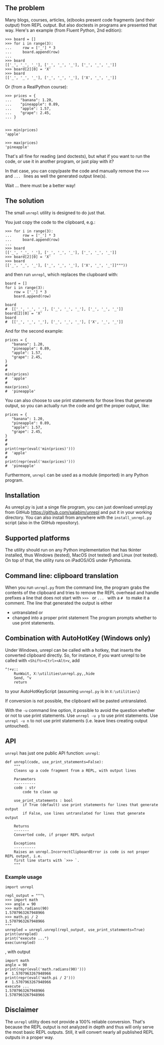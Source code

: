 ## The problem
Many blogs, courses, articles, (e)books present code fragments (and their output) from REPL output. But also
doctests in programs are presented that way.
Here's an example (from Fluent Python, 2nd edition):
```
>>> board = []
>>> for i in range(3):
...     row = ['_'] * 3
...     board.append(row)
... 
>>> board
[['_', '_', '_'], ['_', '_', '_'], ['_', '_', '_']]
>>> board[2][0] = 'X'  
>>> board
[['_', '_', '_'], ['_', '_', '_'], ['X', '_', '_']]
```

Or (from a RealPython course):
```
>>> prices = {
...    "banana": 1.20,
...    "pineapple": 0.89,
...    "apple": 1.57,
...    "grape": 2.45,
... }


>>> min(prices)
'apple'

>>> max(prices)
'pineapple'
```
That's all fine for reading (and doctests), but what if you want to run the code,
or use it in another program, or just play with it?

In that case, you can copy/paste the code and manually remove the `>>> ` and `... ` lines as well the generated output line(s).

Wait ... there must be a better way!

## The solution

The small `unrepl` utility is designed to do just that.

You just copy the code to the clipboard, e.g.:

```
>>> for i in range(3):
...     row = ['_'] * 3
...     board.append(row)
... 
>>> board
[['_', '_', '_'], ['_', '_', '_'], ['_', '_', '_']]
>>> board[2][0] = 'X'  
>>> board
[['_', '_', '_'], ['_', '_', '_'], ['X', '_', '_']]"""))
```
and then run `unrepl`, which replaces the clupboard with:

```
board = []
for i in range(3):
    row = ['_'] * 3
    board.append(row)

board
#  [['_', '_', '_'], ['_', '_', '_'], ['_', '_', '_']]
board[2][0] = 'X'
board
#  [['_', '_', '_'], ['_', '_', '_'], ['X', '_', '_']]
``` 

And for the second example:
```
prices = {
   "banana": 1.20,
   "pineapple": 0.89,
   "apple": 1.57,
   "grape": 2.45,
}
#  
#  
min(prices)
#  'apple'
#  
max(prices)
#  'pineapple'
```
You can also choose to use print statements for those lines that generate output,
so you can actually run the code and get the proper output, like:

```
prices = {
   "banana": 1.20,
   "pineapple": 0.89,
   "apple": 1.57,
   "grape": 2.45,
}
#  
#  
print(repr(eval('min(prices)')))
#  'apple'
#  
print(repr(eval('max(prices)')))
#  'pineapple'
```

Furthermore, `unrepl` can be used as a module (imported) in any Python program. 

## Installation
As unrepl.py is just a singe file program, you can just download unrepl.py from GitHub
https://github.com/salabim/unrepl
and put it in your working directory.
You can also install from anywhere with the `install_unrepl.py` script (also in the GitHub repository).

## Supported platforms
The utility should run on any Python implementation that has tkinter installed,
thus Windows (tested), MacOS (not tested) and Linux (not tested).
On top of that, the utility runs on iPadOS/iOS under Pythonista.


## Command line: clipboard translation
When you run `unrepl.py` from the command line, the program grabs the contents of the clipboard and
tries to remove the REPL overhead and handle prefixes a line that does not start with `>>> ` or `... `
with a `# ` to make it a comment.
The line that generated the output is either
* untranslated 
or
* changed into a proper print statement
The program prompts whether to use print statements.

## Combination with AutoHotKey (Windows only)
Under Windows, unrepl can be called with a hotkey, that inserts the converted clipboard directly.
So, for instance, if you want unrepl to be called with `<Shift><Ctrl><Alt>v`, add 
```
^!+v::
    RunWait, X:\utilities\unrepl.py,,hide
    Send, ^v
    return
```
to your AutoHotKeyScript (assuming `unrepl.py` is in `X:\utilities\`)

If conversion is not possible, the clipboard will be pasted untranslated.

With the `-u` command line option, it possible to avoid the question whether or not to use print statements.
Use `unrepl -u y` to use print statements.
Use `unrepl -u n` to not use print statements (i.e. leave lines creating output untouched).

## API
`unrepl` has just one public API function: `unrepl`:

```
def unrepl(code, use_print_statements=False):
    """
    Cleans up a code fragment from a REPL, with output lines

    Parameters
    ----------
    code : str
        code to clean up

    use_print_statements : bool
        if True (default) use print statements for lines that generate output
        if False, use lines untranslated for lines that generate output
        
    Returns
    -------
    Converted code, if proper REPL output
    
    Exceptions
    ----------
    Raises an unrepl.IncorrectClipboardError is code is not proper REPL output, i.e.
    first line starts with `>>> `.
    """
```    
### Example usage
```
import unrepl

repl_output = """\
>>> import math
>>> angle = 90
>>> math.radians(90)
1.5707963267948966
>>> math.pi / 2
1.5707963267948966
"""
unrepled = unrepl.unrepl(repl_output, use_print_statements=True)
print(unrepled)
print("execute ...")
exec(unrepled)
```
, with output
```
import math
angle = 90
print(repr(eval('math.radians(90)')))
#  1.5707963267948966
print(repr(eval('math.pi / 2')))
#  1.5707963267948966
execute ...
1.5707963267948966
1.5707963267948966
```

## Disclaimer
The `unrepl` utility does not provide a 100% reliable conversion. That's because the REPL output
is not analyzed in depth and thus will only serve the most basic REPL outputs.
Still, it will convert nearly all published REPL outputs in a proper way.
